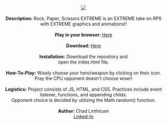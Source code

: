 <p align="center">
<img src="https://user-images.githubusercontent.com/10480470/150594064-85e9324c-02cf-4226-9cc6-9e330accf75b.JPG">
<br> 
<br>
<b>Description:</b> Rock, Paper, Scissors EXTREME is an EXTREME take on RPS with EXTREME graphics and animations!!<br>
<br>
<b>Play in your browser: </b><a href="https://chadlinthicum.github.io/GAME-RPS_Extreme/"> Here</a><br>
<br>
<b>Download: </b><a href="https://github.com/chadLinthicum/GAME_RPSX_VanillaJS"> Here</a><br> 
<br>
<b>Installation:</b> Download the repository and<br> open the index.html file.<br>
<br>
<b>How-To-Play:</b> Wisely choose your hero/weapon by clicking on their icon. Pray the CPU opponent doesn't choose wiser!<br>
<br>
<b>Logistics:</b> Project consists of JS, HTML, and CSS. Practices include event listener, functions, and appending childs.<br>
Opponent choice is decided by utilizing the Math.random() function.<br>
<br>
<b>Author:</b> Chad Linthicum
<br> <a href="https://www.linkedin.com/in/chad-a-linthicum/">Linked-In<a>
</p>
